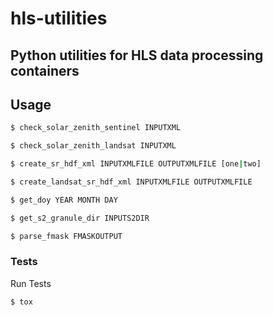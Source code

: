 # hls-utilities
## Python utilities for HLS data processing containers

## Usage
```bash
$ check_solar_zenith_sentinel INPUTXML
```
```bash
$ check_solar_zenith_landsat INPUTXML
```
```bash
$ create_sr_hdf_xml INPUTXMLFILE OUTPUTXMLFILE [one|two]
```
```bash
$ create_landsat_sr_hdf_xml INPUTXMLFILE OUTPUTXMLFILE
```
```bash
$ get_doy YEAR MONTH DAY
```
```bash
$ get_s2_granule_dir INPUTS2DIR
```
```bash
$ parse_fmask FMASKOUTPUT
```


### Tests
Run Tests
```bash
$ tox
```
